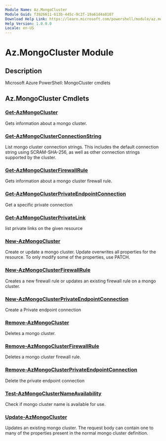```yaml
---
Module Name: Az.MongoCluster
Module Guid: f3926611-613b-445c-9c2f-19a61d4a8107
Download Help Link: https://learn.microsoft.com/powershell/module/az.mongocluster
Help Version: 1.0.0.0
Locale: en-US
---
```


# Az.MongoCluster Module
## Description
Microsoft Azure PowerShell: MongoCluster cmdlets

## Az.MongoCluster Cmdlets
### [Get-AzMongoCluster](Get-AzMongoCluster.md)
Gets information about a mongo cluster.

### [Get-AzMongoClusterConnectionString](Get-AzMongoClusterConnectionString.md)
List mongo cluster connection strings.
This includes the default connection string using SCRAM-SHA-256, as well as other connection strings supported by the cluster.

### [Get-AzMongoClusterFirewallRule](Get-AzMongoClusterFirewallRule.md)
Gets information about a mongo cluster firewall rule.

### [Get-AzMongoClusterPrivateEndpointConnection](Get-AzMongoClusterPrivateEndpointConnection.md)
Get a specific private connection

### [Get-AzMongoClusterPrivateLink](Get-AzMongoClusterPrivateLink.md)
list private links on the given resource

### [New-AzMongoCluster](New-AzMongoCluster.md)
Create or update a mongo cluster.
Update overwrites all properties for the resource.
To only modify some of the properties, use PATCH.

### [New-AzMongoClusterFirewallRule](New-AzMongoClusterFirewallRule.md)
Creates a new firewall rule or updates an existing firewall rule on a mongo cluster.

### [New-AzMongoClusterPrivateEndpointConnection](New-AzMongoClusterPrivateEndpointConnection.md)
Create a Private endpoint connection

### [Remove-AzMongoCluster](Remove-AzMongoCluster.md)
Deletes a mongo cluster.

### [Remove-AzMongoClusterFirewallRule](Remove-AzMongoClusterFirewallRule.md)
Deletes a mongo cluster firewall rule.

### [Remove-AzMongoClusterPrivateEndpointConnection](Remove-AzMongoClusterPrivateEndpointConnection.md)
Delete the private endpoint connection

### [Test-AzMongoClusterNameAvailability](Test-AzMongoClusterNameAvailability.md)
Check if mongo cluster name is available for use.

### [Update-AzMongoCluster](Update-AzMongoCluster.md)
Updates an existing mongo cluster.
The request body can contain one to many of the properties present in the normal mongo cluster definition.

